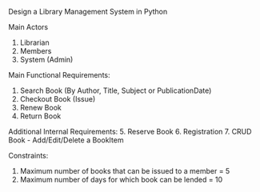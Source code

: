 Design a Library Management System in Python

Main Actors
1. Librarian
2. Members
3. System (Admin)

Main Functional Requirements:
1. Search Book (By Author, Title, Subject or PublicationDate)
2. Checkout Book (Issue)
3. Renew Book
4. Return Book

Additional Internal Requirements:
5. Reserve Book
6. Registration
7. CRUD Book - Add/Edit/Delete a BookItem

Constraints:
1. Maximum number of books that can be issued to a member = 5
2. Maximum number of days for which book can be lended = 10
